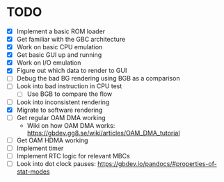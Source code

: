 # TODO

- [x] Implement a basic ROM loader
- [x] Get familiar with the GBC architecture
- [x] Work on basic CPU emulation
- [x] Get basic GUI up and running
- [x] Work on I/O emulation
- [x] Figure out which data to render to GUI
- [ ] Debug the bad BG rendering using BGB as a comparison
- [ ] Look into bad instruction in CPU test
    - [ ] Use BGB to compare the flow
- [ ] Look into inconsistent rendering
- [x] Migrate to software rendering
- [ ] Get regular OAM DMA working
    - Wiki on how OAM DMA works: https://gbdev.gg8.se/wiki/articles/OAM_DMA_tutorial
- [ ] Get OAM HDMA working
- [ ] Implement timer
- [ ] Implement RTC logic for relevant MBCs
- [ ] Look into dot clock pauses: https://gbdev.io/pandocs/#properties-of-stat-modes
